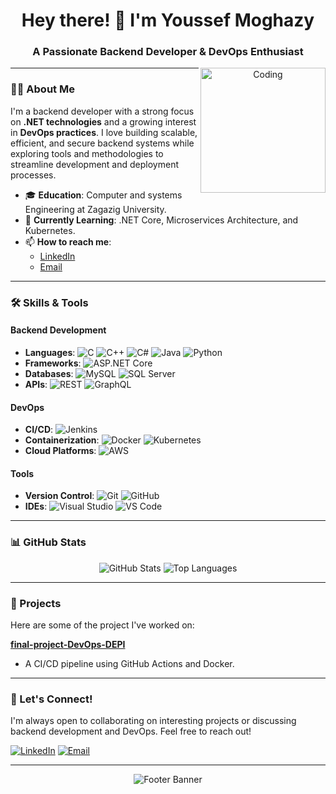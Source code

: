 <h1 align="center">Hey there! 👋 I'm Youssef Moghazy</h1>

<h3 align="center">A Passionate Backend Developer & DevOps Enthusiast</h3>

<p align="center">
  <img width="200" align="right" alt="Coding" src="https://user-images.githubusercontent.com/48678280/88862734-4903af80-d201-11ea-968b-9c939d88a37c.gif" />
</p>

---

### 👨‍💻 About Me

I'm a backend developer with a strong focus on **.NET technologies** and a growing interest in **DevOps practices**. I love building scalable, efficient, and secure backend systems while exploring tools and methodologies to streamline development and deployment processes.

- 🎓 **Education**: Computer and systems Engineering at Zagazig University.
- 🌱 **Currently Learning**: .NET Core, Microservices Architecture, and Kubernetes.
- 📫 **How to reach me**: 
  - [LinkedIn](www.linkedin.com/in/youssef-moghazy) 
  - [Email](youssefmoghazy55@gmil.com)

---

### 🛠️ Skills & Tools

#### Backend Development
- **Languages**: 
  ![C](https://img.shields.io/badge/C-00599C?style=for-the-badge&logo=c&logoColor=white)
  ![C++](https://img.shields.io/badge/C%2B%2B-00599C?style=for-the-badge&logo=c%2B%2B&logoColor=white)
  ![C#](https://img.shields.io/badge/C%23-239120?style=for-the-badge&logo=c-sharp&logoColor=white)
  ![Java](https://img.shields.io/badge/Java-ED8B00?style=for-the-badge&logo=openjdk&logoColor=white)
  ![Python](https://img.shields.io/badge/Python-3670A0?style=for-the-badge&logo=python&logoColor=ffdd54)
- **Frameworks**: 
  ![ASP.NET Core](https://img.shields.io/badge/ASP.NET%20Core-5C2D91?style=for-the-badge&logo=.net&logoColor=white)
- **Databases**: 
  ![MySQL](https://img.shields.io/badge/MySQL-4479A1?style=for-the-badge&logo=mysql&logoColor=white)
  ![SQL Server](https://img.shields.io/badge/Microsoft%20SQL%20Server-CC2927?style=for-the-badge&logo=microsoft%20sql%20server&logoColor=white)
- **APIs**: 
  ![REST](https://img.shields.io/badge/REST-FF6F61?style=for-the-badge&logo=rest&logoColor=white)
  ![GraphQL](https://img.shields.io/badge/GraphQL-E10098?style=for-the-badge&logo=graphql&logoColor=white)

#### DevOps
- **CI/CD**: 
  ![Jenkins](https://img.shields.io/badge/Jenkins-D24939?style=for-the-badge&logo=jenkins&logoColor=white)
- **Containerization**: 
  ![Docker](https://img.shields.io/badge/Docker-2496ED?style=for-the-badge&logo=docker&logoColor=white)
  ![Kubernetes](https://img.shields.io/badge/Kubernetes-326CE5?style=for-the-badge&logo=kubernetes&logoColor=white)
- **Cloud Platforms**: 
  ![AWS](https://img.shields.io/badge/AWS-232F3E?style=for-the-badge&logo=amazon%20aws&logoColor=white)

#### Tools
- **Version Control**: 
  ![Git](https://img.shields.io/badge/Git-F05032?style=for-the-badge&logo=git&logoColor=white)
  ![GitHub](https://img.shields.io/badge/GitHub-181717?style=for-the-badge&logo=github&logoColor=white)
- **IDEs**: 
  ![Visual Studio](https://img.shields.io/badge/Visual%20Studio-5C2D91?style=for-the-badge&logo=visual%20studio&logoColor=white)
  ![VS Code](https://img.shields.io/badge/VS%20Code-007ACC?style=for-the-badge&logo=visual%20studio%20code&logoColor=white)

---

### 📊 GitHub Stats

<p align="center">
  <img src="https://github-readme-stats.vercel.app/api?username=your-github-username&show_icons=true&theme=radical" alt="GitHub Stats" />
  <img src="https://github-readme-stats.vercel.app/api/top-langs/?username=your-github-username&layout=compact&theme=radical" alt="Top Languages" />
</p>

---

### 🚀 Projects

Here are some of the project I've worked on:

**[final-project-DevOps-DEPI](https://github.com/youssefmoghazy/final-project-DevOps-DEPI)**  
   - A CI/CD pipeline using GitHub Actions and Docker.

---

### 🤝 Let's Connect!

I'm always open to collaborating on interesting projects or discussing backend development and DevOps. Feel free to reach out!

[![LinkedIn](https://img.shields.io/badge/LinkedIn-0077B5?style=for-the-badge&logo=linkedin&logoColor=white)](https://www.linkedin.com/in/your-profile)
[![Email](https://img.shields.io/badge/Email-D14836?style=for-the-badge&logo=gmail&logoColor=white)](mailto:your.email@example.com)

---

<p align="center">
  <img src="https://imgur.com/rilHVxA.png" alt="Footer Banner"/>
</p>
